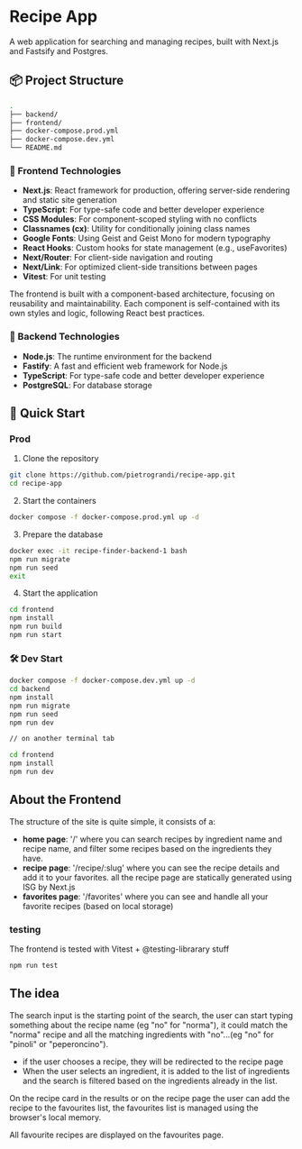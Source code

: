 # Recipe App

A web application for searching and managing recipes, built with Next.js and Fastsify and Postgres.

## 📦 Project Structure

```bash
.
├── backend/
├── frontend/
├── docker-compose.prod.yml
├── docker-compose.dev.yml
└── README.md
```

### 🔧 Frontend Technologies

- **Next.js**: React framework for production, offering server-side rendering and static site generation
- **TypeScript**: For type-safe code and better developer experience
- **CSS Modules**: For component-scoped styling with no conflicts
- **Classnames (cx)**: Utility for conditionally joining class names
- **Google Fonts**: Using Geist and Geist Mono for modern typography
- **React Hooks**: Custom hooks for state management (e.g., useFavorites)
- **Next/Router**: For client-side navigation and routing
- **Next/Link**: For optimized client-side transitions between pages
- **Vitest**: For unit testing

The frontend is built with a component-based architecture, focusing on reusability and maintainability. Each component is self-contained with its own styles and logic, following React best practices.

### 🔧 Backend Technologies

- **Node.js**: The runtime environment for the backend
- **Fastify**: A fast and efficient web framework for Node.js
- **TypeScript**: For type-safe code and better developer experience
- **PostgreSQL**: For database storage

## 🚀 Quick Start

### Prod

1. Clone the repository

```bash
git clone https://github.com/pietrograndi/recipe-app.git
cd recipe-app
```

2. Start the containers

```bash
docker compose -f docker-compose.prod.yml up -d

```

3. Prepare the database

```bash
docker exec -it recipe-finder-backend-1 bash 
npm run migrate
npm run seed
exit
```

4. Start the application

```bash
cd frontend
npm install
npm run build
npm run start
```

### 🛠️ Dev Start

```bash
docker compose -f docker-compose.dev.yml up -d
cd backend
npm install
npm run migrate
npm run seed
npm run dev

// on another terminal tab

cd frontend
npm install
npm run dev
```

## About the Frontend

The structure of the site is quite simple, it consists of a:

- **home page**: '/' where you can search recipes by ingredient name and recipe name, and filter some recipes based on the ingredients they have.
- **recipe page**: '/recipe/:slug' where you can see the recipe details and add it to your favorites. all the recipe page are statically generated using ISG by Next.js
- **favorites page**: '/favorites' where you can see and handle all your favorite recipes (based on local storage)

### testing

The frontend is tested with Vitest + @testing-librarary stuff

```bash
npm run test
```

## The idea

The search input is the starting point of the search, the user can start typing something about the recipe name (eg "no" for "norma"), it could match the "norma" recipe and all the matching ingredients with "no"...(eg "no" for "pinoli" or "peperoncino").  

- if the user chooses a recipe, they will be redirected to the recipe page
- When the user selects an ingredient, it is added to the list of ingredients and the search is filtered based on the ingredients already in the list.

On the recipe card in the results or on the recipe page the user can add the recipe to the favourites list, the favourites list is managed using the browser's local memory.

All favourite recipes are displayed on the favourites page.
